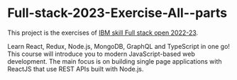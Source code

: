 # Full-stack-2023-Exercise-All--parts

This project is the exercises of [IBM skill Full stack open 2022-23](https://skills.yourlearning.ibm.com/activity/URL-23A8A189D7F5).

Learn React, Redux, Node.js, MongoDB, GraphQL and TypeScript in one go! This course will introduce you to modern JavaScript-based web development. The main focus is on building single page applications with ReactJS that use REST APIs built with Node.js.
